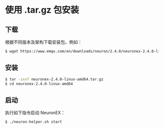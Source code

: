 # 使用 .tar.gz 包安装

## 下载

根据不同版本及架构下载安装包，例如：

```bash
$ wget https://www.emqx.com/en/downloads/neuron/2.4.0/neuronex-2.4.0-linux-amd64.tar.gz
```

## 安装

```bash
$ tar -zxvf neuronex-2.4.0-linux-amd64.tar.gz
$ cd neuronex-2.4.0-linux-amd64
```

## 启动

执行如下指令启动 NeuronEX：

```bash
$ ./neuron-helper.sh start
```

